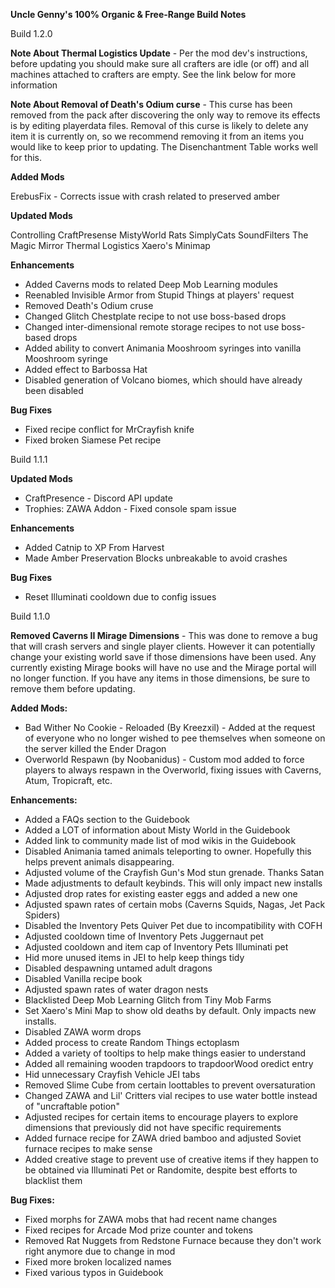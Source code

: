 **Uncle Genny's 100% Organic & Free-Range Build Notes**

Build 1.2.0

**Note About Thermal Logistics Update** - Per the mod dev's instructions, before updating you should make sure all crafters are idle (or off) and all machines attached to crafters are empty. See the link below for more information

**Note About Removal of Death's Odium curse** - This curse has been removed from the pack after discovering the only way to remove its effects is by editing playerdata files. Removal of this curse is likely to delete any item it is currently on, so we recommend removing it from an items you would like to keep prior to updating. The Disenchantment Table works well for this.

**Added Mods**

ErebusFix - Corrects issue with crash related to preserved amber

**Updated Mods**

Controlling
CraftPresense
MistyWorld
Rats
SimplyCats
SoundFilters
The Magic Mirror
Thermal Logistics
Xaero's Minimap

**Enhancements**

* Added Caverns mods to related Deep Mob Learning modules
* Reenabled Invisible Armor from Stupid Things at players' request
* Removed Death's Odium cruse
* Changed Glitch Chestplate recipe to not use boss-based drops
* Changed inter-dimensional remote storage recipes to not use boss-based drops
* Added ability to convert Animania Mooshroom syringes into vanilla Mooshroom syringe
* Added effect to Barbossa Hat
* Disabled generation of Volcano biomes, which should have already been disabled

**Bug Fixes**

* Fixed recipe conflict for MrCrayfish knife
* Fixed broken Siamese Pet recipe



Build 1.1.1

**Updated Mods**

* CraftPresence - Discord API update
* Trophies: ZAWA Addon - Fixed console spam issue

**Enhancements**

* Added Catnip to XP From Harvest
* Made Amber Preservation Blocks unbreakable to avoid crashes

**Bug Fixes**

* Reset Illuminati cooldown due to config issues



Build 1.1.0

**Removed Caverns II Mirage Dimensions** - This was done to remove a bug that will crash servers and single player clients. However it can potentially change your existing world save if those dimensions have been used. Any currently existing Mirage books will have no use and the Mirage portal will no longer function. If you have any items in those dimensions, be sure to remove them before updating.

**Added Mods:**

* Bad Wither No Cookie - Reloaded (By Kreezxil) - Added at the request of everyone who no longer wished to pee themselves when someone on the server killed the Ender Dragon
* Overworld Respawn (by Noobanidus) - Custom mod added to force players to always respawn in the Overworld, fixing issues with Caverns, Atum, Tropicraft, etc.

**Enhancements:**

* Added a FAQs section to the Guidebook
* Added a LOT of information about Misty World in the Guidebook
* Added link to community made list of mod wikis in the Guidebook
* Disabled Animania tamed animals teleporting to owner. Hopefully this helps prevent animals disappearing.
* Adjusted volume of the Crayfish Gun's Mod stun grenade. Thanks Satan
* Made adjustments to default keybinds. This will only impact new installs
* Adjusted drop rates for existing easter eggs and added a new one
* Adjusted spawn rates of certain mobs (Caverns Squids, Nagas, Jet Pack Spiders)
* Disabled the Inventory Pets Quiver Pet due to incompatibility with COFH
* Adjusted cooldown time of Inventory Pets Juggernaut pet
* Adjusted cooldown and item cap of Inventory Pets Illuminati pet
* Hid more unused items in JEI to help keep things tidy
* Disabled despawning untamed adult dragons
* Disabled Vanilla recipe book
* Adjusted spawn rates of water dragon nests
* Blacklisted Deep Mob Learning Glitch from Tiny Mob Farms
* Set Xaero's Mini Map to show old deaths by default. Only impacts new installs.
* Disabled ZAWA worm drops
* Added process to create Random Things ectoplasm
* Added a variety of tooltips to help make things easier to understand
* Added all remaining wooden trapdoors to trapdoorWood oredict entry
* Hid unnecessary Crayfish Vehicle JEI tabs
* Removed Slime Cube from certain loottables to prevent oversaturation
* Changed ZAWA and Lil' Critters vial recipes to use water bottle instead of "uncraftable potion"
* Adjusted recipes for certain items to encourage players to explore dimensions that previously did not have specific requirements
* Added furnace recipe for ZAWA dried bamboo and adjusted Soviet furnace recipes to make sense
* Added creative stage to prevent use of creative items if they happen to be obtained via Illuminati Pet or Randomite, despite best efforts to blacklist them

**Bug Fixes:**

* Fixed morphs for ZAWA mobs that had recent name changes
* Fixed recipes for Arcade Mod prize counter and tokens
* Removed Rat Nuggets from Redstone Furnace because they don't work right anymore due to change in mod
* Fixed more broken localized names
* Fixed various typos in Guidebook
